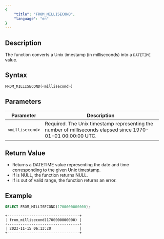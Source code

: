 ```yaml
---
{
    "title": "FROM_MILLISECOND",
    "language": "en"
}
---
```


## Description

The function converts a Unix timestamp (in milliseconds) into a `DATETIME` value.

## Syntax

```sql
FROM_MILLISECOND(<millisecond>)
```
## Parameters

| Parameter       | Description                                                                                                 |
|-----------------|-------------------------------------------------------------------------------------------------------------|
| `<millisecond>` | Required. The Unix timestamp representing the number of milliseconds elapsed since 1970-01-01 00:00:00 UTC. |

## Return Value

- Returns a DATETIME value representing the date and time corresponding to the given Unix timestamp.
- If <millisecond> is NULL, the function returns NULL.
- If <millisecond> is out of valid range, the function returns an error.

## Example

```sql
SELECT FROM_MILLISECOND(1700000000000);
```

```text
+---------------------------------+
| from_millisecond(1700000000000) |
+---------------------------------+
| 2023-11-15 06:13:20             |
+---------------------------------+
```